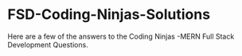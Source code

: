 # FSD-Coding-Ninjas-Solutions
Here are a few of the answers to the  Coding Ninjas -MERN Full Stack Development Questions.
